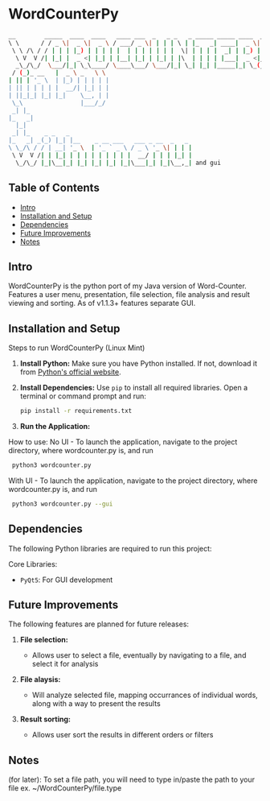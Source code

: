 # WordCounterPy
```bash
__        _____  ____  ____   ____ ___  _   _ _   _ _____ _____ ____  _ 
\ \      / / _ \|  _ \|  _ \ / ___/ _ \| | | | \ | |_   _| ____|  _ \| |
 \ \ /\ / / | | | |_) | | | | |  | | | | | | |  \| | | | |  _| | |_) | |
  \ V  V /| |_| |  _ <| |_| | |__| |_| | |_| | |\  | | | | |___|  _ <|_|
  _\_/\_/  \___/|_| \_\____/ \____\___/ \___/|_| \_| |_| |_____|_| \_(_)
 / (_)_ __   |  _ \ _   \ \                                             
| || | '_ \  | |_) | | | | |                                            
| || | | | | |  __/| |_| | |                                            
| ||_|_| |_| |_|    \__, | |                                            
 \_\                |___/_/                                             
 _| |_                                                                  
|_   _|                                                                 
  |_|                                                                   
 _| |_    _ _   _                                                       
|_   _| _(_) |_| |__    _ __ ___   ___ _ __  _   _                      
\ \_/\ / / | __| '_ \  | '_ ` _ \ / _ \ '_ \| | | |                     
 \ V  V /| | |_| | | | | | | | | |  __/ | | | |_| |                     
  \_/\_/ |_|\__|_| |_| |_| |_| |_|\___|_| |_|\__,_| and gui     
  ```

## Table of Contents
- [Intro](#introduction)
- [Installation and Setup](#installation-and-setup)
- [Dependencies](#dependencies)
- [Future Improvements](#future-improvements)
- [Notes](#notes)

## Intro

WordCounterPy is the python port of my Java version of Word-Counter. Features a user menu, presentation, file selection, file analysis and result viewing and sorting. As of v1.1.3+ features separate GUI.

## Installation and Setup

Steps to run WordCounterPy (Linux Mint)

1. **Install Python:**
   Make sure you have Python installed. If not, download it from [Python's official website](https://www.python.org/downloads/).

2. **Install Dependencies:**
   Use `pip` to install all required libraries. Open a terminal or command prompt and run:
   ```bash
   pip install -r requirements.txt
   ```
3. **Run the Application:**

How to use:
   No UI - To launch the application, navigate to the project directory, where wordcounter.py is, and run 
   ```bash
    python3 wordcounter.py
   ```
   With UI - To launch the application, navigate to the project directory, where wordcounter.py is, and run 
   ```bash
    python3 wordcounter.py --gui
   ```

## Dependencies
The following Python libraries are required to run this project:

Core Libraries:

- `PyQt5`: For GUI development

## Future Improvements
The following features are planned for future releases:

1. **File selection:**
    - Allows user to select a file, eventually by navigating to a file, and select it for analysis

2. **File alaysis:**
    - Will analyze selected file, mapping occurrances of individual words, along with a way to present the results

3. **Result sorting:**
    - Allows user sort the results in different orders or filters


## Notes
(for later):
To set a file path, you will need to type in/paste the path to your file
ex. ~/WordCounterPy/file.type
